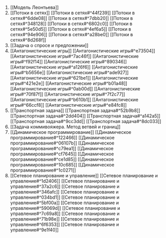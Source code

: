 1) [[Модель Леонтьева]]
2) [[Потоки в сетях]]
	[[Потоки в сетях#^44f239]] 
	[[Потоки в сетях#^6dde08]] 
	[[Потоки в сетях#^7dbb20]] 
	[[Потоки в сетях#^348128]] 
	[[Потоки в сетях#^6802c0]] 
	[[Потоки в сетях#^5e50d5]] 
	[[Потоки в сетях#^4ef6a5]] 
	[[Потоки в сетях#^94e906]] 
	[[Потоки в сетях#^a28be0]] 
	[[Потоки в сетях#^8d268f]] 
3) [[Задача о спросе и предложении]]
4) [[Антагонистические игры]]
	[[Антагонистические игры#^e73504]] 
	[[Антагонистические игры#^7ac46f]] 
	[[Антагонистические игры#^f92f14]] 
	[[Антагонистические игры#^890346]] 
	[[Антагонистические игры#^a126f6]] 
	[[Антагонистические игры#^b5656e]] 
	[[Антагонистические игры#^ade927]] 
	[[Антагонистические игры#^621be1]] 
	[[Антагонистические игры#^421e2e]] 
	[[Антагонистические игры#^b01a48]]
	[[Антагонистические игры#^0ab00d]] 
	[[Антагонистические игры#^70f87f]] 
	[[Антагонистические игры#^7f2c77]] 
	[[Антагонистические игры#^b610b1]] 
	[[Антагонистические игры#^66ccf8]] 
	[[Антагонистические игры#^e84fc8]] 
4) [[Транспортная задача]]
	   [[Транспортная задача#^52b9b8]] 
	   [[Транспортная задача#^2dd404]] 
	   [[Транспортная задача#^a142a5]] 
	   [[Транспортная задача#^9cc3dd]] 
	   [[Транспортная задача#^8dc033]] 
1) [[Задача коммивояжера. Метод ветвей и границ]]
2) [[Динамическое программирование]]
	[[Динамическое программирование#^122466]] 
		[[Динамическое программирование#^06107b]] 
		[[Динамическое программирование#^c79ea1]] 
		[[Динамическое программирование#^cf7645]] 
		[[Динамическое программирование#^ce1d85]] 
		[[Динамическое программирование#^10c685]] 
		[[Динамическое программирование#^1c0271]] 
1) [[Сетевое планирование и управление]]
	[[Сетевое планирование и управление#^1d2406]] 
		[[Сетевое планирование и управление#^37a2c6]] 
		[[Сетевое планирование и управление#^346afc]] 
		[[Сетевое планирование и управление#^034bd1]] [[Сетевое планирование и управление#^5bf00a]] 
		[[Сетевое планирование и управление#^59069d]] 
		[[Сетевое планирование и управление#^7c69a8]] 
		[[Сетевое планирование и управление#^71b98e]] 
		[[Сетевое планирование и управление#^6f6353]] 
		[[Сетевое планирование и управление#^9e1f40]] 




